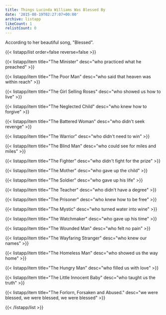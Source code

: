 ```yaml
---
title: Things Lucinda Williams Was Blessed By
date: '2015-08-19T02:27:07+00:00'
archive: listapp
likeCount: 1
relistCount: 0
---
```


According to her beautiful song, "Blessed".

<!--more-->

{{< listapp/list order=false reverse=false >}}

   {{< listapp/item title="The Minister"
      desc="who practiced what he preached" >}}

   {{< listapp/item title="The Poor Man"
      desc="who said that heaven was within reach" >}}

   {{< listapp/item title="The Girl Selling Roses"
      desc="who showed us how to live" >}}

   {{< listapp/item title="The Neglected Child"
      desc="who knew how to forgive" >}}

   {{< listapp/item title="The Battered Woman"
      desc="who didn't seek revenge" >}}

   {{< listapp/item title="The Warrior"
      desc="who didn't need to win" >}}

   {{< listapp/item title="The Blind Man"
      desc="who could see for miles and miles" >}}

   {{< listapp/item title="The Fighter"
      desc="who didn't fight for the prize" >}}

   {{< listapp/item title="The Mother"
      desc="who gave up the child" >}}

   {{< listapp/item title="The Soldier"
      desc="who gave up his life" >}}

   {{< listapp/item title="The Teacher"
      desc="who didn't have a degree" >}}

   {{< listapp/item title="The Prisoner"
      desc="who knew how to be free" >}}

   {{< listapp/item title="The Mystic"
      desc="who turned water into wine" >}}

   {{< listapp/item title="The Watchmaker"
      desc="who gave up his time" >}}

   {{< listapp/item title="The Wounded Man"
      desc="who felt no pain" >}}

   {{< listapp/item title="The Wayfaring Stranger"
      desc="who knew our names" >}}

   {{< listapp/item title="The Homeless Man"
      desc="who showed us the way home" >}}

   {{< listapp/item title="The Hungry Man"
      desc="who filled us with love" >}}

   {{< listapp/item title="The Little Innocent Baby"
      desc="who taught us the truth" >}}

   {{< listapp/item title="The Forlorn, Forsaken and Abused."
      desc="we were blessed, we were blessed, we were blessed" >}}

{{< /listapp/list >}}
